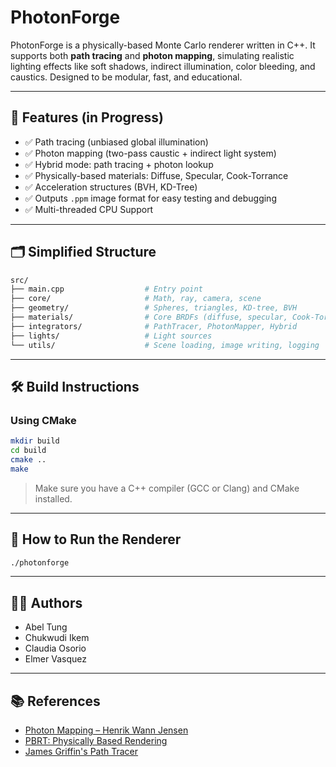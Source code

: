 # PhotonForge

PhotonForge is a physically-based Monte Carlo renderer written in C++. It supports both **path tracing** and **photon mapping**, simulating realistic lighting effects like soft shadows, indirect illumination, color bleeding, and caustics. Designed to be modular, fast, and educational.

---

## 🚧 Features (in Progress)

- ✅ Path tracing (unbiased global illumination)
- ✅ Photon mapping (two-pass caustic + indirect light system)
- ✅ Hybrid mode: path tracing + photon lookup
- ✅ Physically-based materials: Diffuse, Specular, Cook-Torrance
- ✅ Acceleration structures (BVH, KD-Tree)
- ✅ Outputs `.ppm` image format for easy testing and debugging
- ✅ Multi-threaded CPU Support

---

## 🗂 Simplified Structure

```bash
src/
├── main.cpp                  # Entry point
├── core/                     # Math, ray, camera, scene
├── geometry/                 # Spheres, triangles, KD-tree, BVH
├── materials/                # Core BRDFs (diffuse, specular, Cook-Torrance)
├── integrators/              # PathTracer, PhotonMapper, Hybrid
├── lights/                   # Light sources
└── utils/                    # Scene loading, image writing, logging
```
---

## 🛠️ Build Instructions

### Using CMake

```bash
mkdir build
cd build
cmake ..
make
```

> Make sure you have a C++ compiler (GCC or Clang) and CMake installed.

---

## 🚀 How to Run the Renderer

```bash
./photonforge
```

---

## 👨‍💻 Authors

- Abel Tung  
- Chukwudi Ikem  
- Claudia Osorio  
- Elmer Vasquez  

---

## 📚 References

- [Photon Mapping – Henrik Wann Jensen](https://graphics.stanford.edu/papers/photonglobal/)
- [PBRT: Physically Based Rendering](https://www.pbrt.org/)
- [James Griffin's Path Tracer](https://github.com/JamesGriffin/Path-Tracer)



